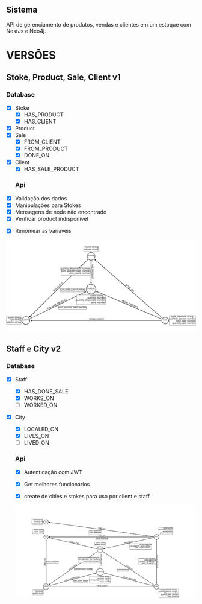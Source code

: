 
## Sistema
API de gerenciamento de produtos, vendas e clientes em um estoque com NestJs e Neo4j.


# VERSÕES
## Stoke, Product, Sale, Client v1
  ### Database
- [x] Stoke
  - [x] HAS_PRODUCT
  - [x] HAS_CLIENT
- [x] Product
- [x] Sale
  - [x] FROM_CLIENT
  - [x] FROM_PRODUCT 
  - [x] DONE_ON
- [x] Client
  - [x] HAS_SALE_PRODUCT 

  ### Api
- [x] Validação dos dados
- [x] Manipulações para Stokes
- [x] Mensagens de node não encontrado
- [x] Verificar product indisponível
<!-- - [ ] CONSTRAINTS nos nomes dos objetos -->
- [x] Renomear as variáveis

<img src="https://raw.githubusercontent.com/guimaraaes/products_sale-nestjs-neo4j/master/arrow-schema/v1.svg">

## Staff e City v2
  ### Database
- [x] Staff
  - [x] HAS_DONE_SALE
  - [x] WORKS_ON
  - [ ] WORKED_ON
- [x] City
  - [x] LOCALED_ON
  - [x] LIVES_ON
  - [ ] LIVED_ON
  ### Api
  - [x] Autenticação com JWT
  - [x] Get melhores funcionários
  - [x] create de cities e stokes para uso por client e staff


  <img src="https://raw.githubusercontent.com/guimaraaes/products_sale-nestjs-neo4j/master/arrow-schema/v2.svg">

